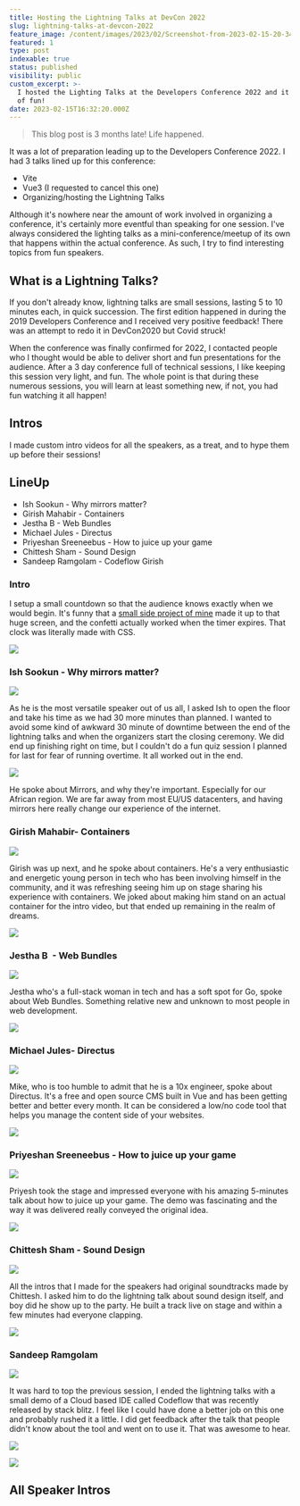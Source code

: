 ```yaml
---
title: Hosting the Lightning Talks at DevCon 2022
slug: lightning-talks-at-devcon-2022
feature_image: /content/images/2023/02/Screenshot-from-2023-02-15-20-34-11.png
featured: 1
type: post
indexable: true
status: published
visibility: public
custom_excerpt: >-
  I hosted the Lighting Talks at the Developers Conference 2022 and it was a lot
  of fun! 
date: 2023-02-15T16:32:20.000Z
---
```


> This blog post is 3 months late! Life happened.

It was a lot of preparation leading up to the Developers Conference 2022. I had 3 talks lined up for this conference:

*   Vite
*   Vue3 (I requested to cancel this one)
*   Organizing/hosting the Lightning Talks

Although it's nowhere near the amount of work involved in organizing a conference, it's certainly more eventful than speaking for one session. I've always considered the lighting talks as a mini-conference/meetup of its own that happens within the actual conference. As such, I try to find interesting topics from fun speakers.

## What is a Lightning Talks?

If you don't already know, lightning talks are small sessions, lasting 5 to 10 minutes each, in quick succession. The first edition happened in during the 2019 Developers Conference and I received very positive feedback! There was an attempt to redo it in DevCon2020 but Covid struck!

When the conference was finally confirmed for 2022, I contacted people who I thought would be able to deliver short and fun presentations for the audience. After a 3 day conference full of technical sessions, I like keeping this session very light, and fun. The whole point is that during these numerous sessions, you will learn at least something new, if not, you had fun watching it all happen!

## Intros

I made custom intro videos for all the speakers, as a treat, and to hype them up before their sessions!

## LineUp

*   Ish Sookun - Why mirrors matter?
*   Girish Mahabir - Containers
*   Jestha B - Web Bundles
*   Michael Jules - Directus
*   Priyeshan Sreeneebus - How to juice up your game
*   Chittesh Sham - Sound Design
*   Sandeep Ramgolam - Codeflow Girish

### Intro

I setup a small countdown so that the audience knows exactly when we would begin. It's funny that a [small side project of mine](https://clock-css.netlify.app/) made it up to that huge screen, and the confetti actually worked when the timer expires. That clock was literally made with CSS.

![](/content/images/2023/02/image-8.png)

### Ish Sookun - Why mirrors matter?

![](/content/images/2023/02/vlcsnap-2022-11-20-12h55m31s414.png)

As he is the most versatile speaker out of us all, I asked Ish to open the floor and take his time as we had 30 more minutes than planned. I wanted to avoid some kind of awkward 30 minute of downtime between the end of the lightning talks and when the organizers start the closing ceremony. We did end up finishing right on time, but I couldn't do a fun quiz session I planned for last for fear of running overtime. It all worked out in the end.

![](/content/images/2023/02/image.png)

He spoke about Mirrors, and why they're important. Especially for our African region. We are far away from most EU/US datacenters, and having mirrors here really change our experience of the internet.

### Girish Mahabir- Containers

![](/content/images/2023/02/vlcsnap-2022-11-20-12h55m22s803.png)

Girish was up next, and he spoke about containers. He's a very enthusiastic and energetic young person in tech who has been involving himself in the community, and it was refreshing seeing him up on stage sharing his experience with containers. We joked about making him stand on an actual container for the intro video, but that ended up remaining in the realm of dreams.

![](/content/images/2023/02/image-1.png)

### Jestha B  - Web Bundles

![](/content/images/2023/02/vlcsnap-2022-11-20-12h55m37s983.png)

Jestha who's a full-stack woman in tech and has a soft spot for Go, spoke about Web Bundles. Something relative new and unknown to most people in web development.

![](/content/images/2023/02/image-2.png)

### Michael Jules- Directus

![](/content/images/2023/02/vlcsnap-2022-11-20-12h55m51s518.png)

Mike, who is too humble to admit that he is a 10x engineer, spoke about Directus. It's a free and open source CMS built in Vue and has been getting better and better every month. It can be considered a low/no code tool that helps you manage the content side of your websites.

![](/content/images/2023/02/image-3.png)

### Priyeshan Sreeneebus - How to juice up your game

![](/content/images/2023/02/vlcsnap-2022-11-20-12h56m11s874.png)

Priyesh took the stage and impressed everyone with his amazing 5-minutes talk about how to juice up your game. The demo was fascinating and the way it was delivered really conveyed the original idea.

![](/content/images/2023/02/image-4.png)

### Chittesh Sham - Sound Design

![](/content/images/2023/02/vlcsnap-2022-11-20-12h54m50s123.png)

All the intros that I made for the speakers had original soundtracks made by Chittesh. I asked him to do the lightning talk about sound design itself, and boy did he show up to the party. He built a track live on stage and within a few minutes had everyone clapping.

![](/content/images/2023/02/image-5.png)

### Sandeep Ramgolam

![](/content/images/2023/02/vlcsnap-2022-11-20-12h56m29s661.png)

It was hard to top the previous session, I ended the lightning talks with a small demo of a Cloud based IDE called Codeflow that was recently released by stack blitz. I feel like I could have done a better job on this one and probably rushed it a little. I did get feedback after the talk that people didn't know about the tool and went on to use it. That was awesome to hear.

![](/content/images/2023/02/image-6.png)

![](/content/images/2023/02/image-7.png)

## All Speaker Intros